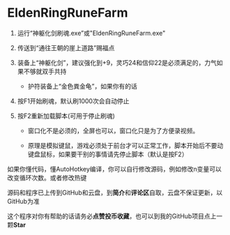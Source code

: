 # EldenRingRuneFarm

1. 运行“神躯化剑刷魂.exe”或"EldenRingRuneFarm.exe"

2. 传送到“通往王朝的崖上道路”赐福点

3. 装备上“神躯化剑”，建议强化到+9，灵巧24和信仰22是必须满足的，力气如果不够就双手共持

   - 护符装备上“金色粪金龟”，如果你有的话

4. 按F1开始刷魂，默认刷1000次会自动停止

5. 按F2重新加载脚本(可用于停止刷魂)

   - 窗口化不是必须的，全屏也可以，窗口化只是为了方便录视频。

   - 原理是模拟键鼠，游戏必须处于前台才可以正常工作，脚本开始后不要动键盘鼠标，如果要干别的事情请先停止脚本（默认是按F2）

   

如果你懂代码，懂AutoHotkey编译，你可以自行修改源码，例如修改n变量可以改变循环次数。或者修改热键



源码和程序已上传到GitHub和云盘，到**简介**和**评论区**自取，云盘不保证更新，以GitHub为准

这个程序对你有帮助的话请务必**点赞投币收藏**，也可以到我的GitHub项目点上一颗**Star**
